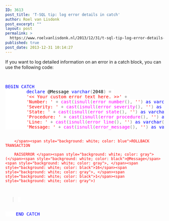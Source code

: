 ```yaml
---
ID: 3613
post_title: 'T-SQL tip: log error details in catch'
author: Roel van Lisdonk
post_excerpt: ""
layout: post
permalink: >
  https://www.roelvanlisdonk.nl/2013/12/31/t-sql-tip-log-error-details-in-catch/
published: true
post_date: 2013-12-31 10:14:27
---
```

<p>If you want to log detailed information on an error in a catch block, you can use the following code:</p>  <p>&#160;</p>  <pre class="code"><span style="background: white; color: blue">BEGIN CATCH
        declare </span><span style="background: white; color: black">@Message </span><span style="background: white; color: blue">varchar</span><span style="background: white; color: gray">(</span><span style="background: white; color: black">2048</span><span style="background: white; color: gray">) = 
        </span><span style="background: white; color: red">'&lt;&lt; Your custom error text here. &gt;&gt;' </span><span style="background: white; color: gray">+ 
        </span><span style="background: white; color: red">'Number: ' </span><span style="background: white; color: gray">+ </span><span style="background: white; color: magenta">cast</span><span style="background: white; color: gray">(</span><span style="background: white; color: magenta">isnull</span><span style="background: white; color: gray">(</span><span style="background: white; color: magenta">error_number</span><span style="background: white; color: gray">(), </span><span style="background: white; color: red">''</span><span style="background: white; color: gray">) </span><span style="background: white; color: blue">as varchar</span><span style="background: white; color: gray">(</span><span style="background: white; color: black">50</span><span style="background: white; color: gray">)) + </span><span style="background: white; color: red">' ' </span><span style="background: white; color: gray">+
        </span><span style="background: white; color: red">'Severity: ' </span><span style="background: white; color: gray">+ </span><span style="background: white; color: magenta">cast</span><span style="background: white; color: gray">(</span><span style="background: white; color: magenta">isnull</span><span style="background: white; color: gray">(</span><span style="background: white; color: magenta">error_severity</span><span style="background: white; color: gray">(), </span><span style="background: white; color: red">''</span><span style="background: white; color: gray">) </span><span style="background: white; color: blue">as varchar</span><span style="background: white; color: gray">(</span><span style="background: white; color: black">50</span><span style="background: white; color: gray">)) + </span><span style="background: white; color: red">' ' </span><span style="background: white; color: gray">+
        </span><span style="background: white; color: red">'State: ' </span><span style="background: white; color: gray">+ </span><span style="background: white; color: magenta">cast</span><span style="background: white; color: gray">(</span><span style="background: white; color: magenta">isnull</span><span style="background: white; color: gray">(</span><span style="background: white; color: magenta">error_state</span><span style="background: white; color: gray">(), </span><span style="background: white; color: red">''</span><span style="background: white; color: gray">) </span><span style="background: white; color: blue">as varchar</span><span style="background: white; color: gray">(</span><span style="background: white; color: black">100</span><span style="background: white; color: gray">)) + </span><span style="background: white; color: red">' ' </span><span style="background: white; color: gray">+
        </span><span style="background: white; color: red">'Procedure: ' </span><span style="background: white; color: gray">+ </span><span style="background: white; color: magenta">cast</span><span style="background: white; color: gray">(</span><span style="background: white; color: magenta">isnull</span><span style="background: white; color: gray">(</span><span style="background: white; color: magenta">error_procedure</span><span style="background: white; color: gray">(), </span><span style="background: white; color: red">''</span><span style="background: white; color: gray">) </span><span style="background: white; color: blue">as varchar</span><span style="background: white; color: gray">(</span><span style="background: white; color: black">1024</span><span style="background: white; color: gray">)) + </span><span style="background: white; color: red">' ' </span><span style="background: white; color: gray">+
        </span><span style="background: white; color: red">'Line: ' </span><span style="background: white; color: gray">+ </span><span style="background: white; color: magenta">cast</span><span style="background: white; color: gray">(</span><span style="background: white; color: magenta">isnull</span><span style="background: white; color: gray">(</span><span style="background: white; color: magenta">error_line</span><span style="background: white; color: gray">(), </span><span style="background: white; color: red">''</span><span style="background: white; color: gray">) </span><span style="background: white; color: blue">as varchar</span><span style="background: white; color: gray">(</span><span style="background: white; color: black">10</span><span style="background: white; color: gray">)) + </span><span style="background: white; color: red">' ' </span><span style="background: white; color: gray">+
        </span><span style="background: white; color: red">'Message: ' </span><span style="background: white; color: gray">+ </span><span style="background: white; color: magenta">cast</span><span style="background: white; color: gray">(</span><span style="background: white; color: magenta">isnull</span><span style="background: white; color: gray">(</span><span style="background: white; color: magenta">error_message</span><span style="background: white; color: gray">(), </span><span style="background: white; color: red">''</span><span style="background: white; color: gray">) </span><span style="background: white; color: blue">as varchar</span><span style="background: white; color: gray">(</span><span style="background: white; color: black">1024</span><span style="background: white; color: gray">)) + </span><span style="background: white; color: red">' '

        </span><span style="background: white; color: blue">ROLLBACK TRANSACTION    

        RAISERROR </span><span style="background: white; color: gray">(</span><span style="background: white; color: black">@Message</span><span style="background: white; color: gray">, </span><span style="background: white; color: black">16</span><span style="background: white; color: gray">, </span><span style="background: white; color: black">1</span><span style="background: white; color: gray">)
        
<blockquote style="margin-right: 0px" dir="ltr"><p></span><span style="background: white; color: gray">&#160;</p></blockquote>
    </span><span style="background: white; color: blue">END CATCH</span></pre>